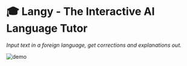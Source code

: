 # 🎓 Langy - The Interactive AI Language Tutor

*Input text in a foreign language, get corrections and explanations out.*

![demo](https://github.com/codeananda/langy/assets/51246969/5f9cfe4e-dbcd-4b85-a071-5b34f8b57730)
